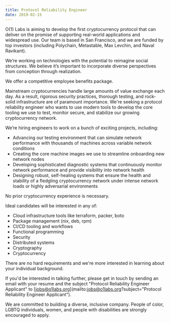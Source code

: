 ```yaml
---
title: Protocol Reliability Engineer
date: 2019-02-15
---
```

O(1) Labs is aiming to develop the first cryptocurrency protocol that can deliver on the promise of supporting real-world applications and widespread use. Our team is based in San Francisco, and we are funded by top investors (including Polychain, Metastable, Max Levchin, and Naval Ravikant).

We’re working on technologies with the potential to reimagine social structures. We believe it’s important to incorporate diverse perspectives from conception through realization.

We offer a competitive employee benefits package.

Mainstream cryptocurrencies handle large amounts of value exchange each day. As a result, rigorous security practices, thorough testing, and rock-solid infrastructure are of paramount importance. We're seeking a protocol reliability engineer who wants to use modern tools to develop the core tooling we use to test, monitor secure, and stabilize our growing cryptocurrency network.

We’re hiring engineers to work on a bunch of exciting projects, including:

* Advancing our testing environment that can simulate network performance with thousands of machines across variable network conditions
* Creating the core machine images we use to streamline onboarding new network nodes
* Developing sophisticated diagnostic systems that continuously monitor network performance and provide visibility into network health
* Designing robust, self-healing systems that ensure the health and stability of a fledgling cryptocurrency network under intense network loads or highly adversarial environments

No prior cryptocurrency experience is necessary.

Ideal candidates will be interested in any of:

* Cloud infrastructure tools like terraform, packer, boto
* Package management (nix, deb, rpm)
* CI/CD tooling and workflows
* Functional programming
* Security
* Distributed systems
* Cryptography
* Cryptocurrency

There are no hard requirements and we're more interested in learning about your individual background.

If you'd be interested in talking further, please get in touch by sending an email with your resume and the subject "Protocol Reliability Engineer Applicant" to [jobs@o1labs.org](mailto:jobs@o1labs.org?subject="Protocol Reliability Engineer Applicant").

We are committed to building a diverse, inclusive company. People of color, LGBTQ individuals, women, and people with disabilities are strongly encouraged to apply.
